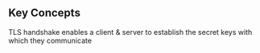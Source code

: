 ## Key Concepts

TLS handshake enables a client & server to establish the secret keys with which they communicate
